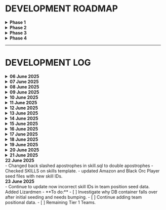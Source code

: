 # DEVELOPMENT ROADMAP

<details>
<summary><strong>Phase 1</strong></summary>

- Design and implement the database schema  
- Seed initial data  
</details>

<details>
<summary><strong>Phase 2</strong></summary>

- Deliver rules from the database as HTML and JSON (API)  
</details>

<details>
<summary><strong>Phase 3</strong></summary>

- Build basic team builder and tracker  
- Implement league joining functionality  
</details>

<details>
<summary><strong>Phase 4</strong></summary>

- Track matches  
- Connect team trackers to match events  
</details>

---

# DEVELOPMENT LOG

<details>
<summary><strong>06 June 2025</strong></summary>

**Seed and schema data added.**

**Next steps:**  
- [ ] Implement partial name lists with fallback logic:  
  - If faction list exists, use it  
  - If positional names do not exist, default to linemen  
  - If no linemen for faction, default to human names list  
- [ ] Create input method for admins to add names  
- [ ] Provide functionality for coaches to request additional names  
- [ ] Fix script that runs schema and seed files  

*Focus next week: schema and data refinement*
</details>

<details>
<summary><strong>07 June 2025</strong></summary>

- SQL files and schema/seed script now containerized  
- Script runs successfully, schema and seeding working  
- Next: automate schema build and seeding, review schema, and add missing seed data  
</details>

<details>
<summary><strong>08 June 2025</strong></summary>

- Seed data validated and supplemented with extra names  
- Started backend development  
</details>

<details>
<summary><strong>09 June 2025</strong></summary>

- Revised schema, identified missing data points  
- Expanding seed files accordingly  
</details>

<details>
<summary><strong>10 June 2025</strong></summary>

- Created basic monolith framework  
- Routing setup to deliver flat results as HTML or JSON (for API)  
</details>

<details>
<summary><strong>11 June 2025</strong></summary>

- Displaying DB data on pages working  
- Investigating why `.env` file is not copied into `/var/www/html`  
</details>

<details>
<summary><strong>12 June 2025</strong></summary>

- Environment variables now loading correctly  
- Template rendering confirmed  
- Next: improve routing and data presentation  
</details>

<details>
<summary><strong>13 June 2025</strong></summary>

- Built basic homepage  
- Planning main navigation and initial content  
- Modified web container build to use mounted volume for live source/template updates without rebuilding  
</details>

<details>
<summary><strong>14 June 2025</strong></summary>

- Debugging route fetching all team data from DB  
- Addressing DB connection issues between web and DB containers  
</details>

<details>
<summary><strong>15 June 2025</strong></summary>

- Fixed empty race table caused by seed errors  
- Simplified player tables and debugged schema and seed processes  
- Can now display DB data in templates successfully  
</details>

<details>
<summary><strong>16 June 2025</strong></summary>

- Standardized schema to clearly separate "base" stats from user-tracking stats  
- Created `Base` namespace in models to distinguish base data from user data  
</details>

<details>
<summary><strong>17 June 2025</strong></summary>

- Completed team page with relational data population  
- **To do:**  
  - [ ] Draft team page to link to team manager page  
  - [ ] Seed remaining positional data  
  - [ ] Implement modal popup for skills or dedicated skill pages  
</details>

<details>
<summary><strong>18 June 2025</strong></summary>

- Converted primary/secondary skills, regional rules, and race rules to `hasMany` relationships  
- Fixed broken team seeds  
- Corrected positional seeds and skill generation errors  
</details>

<details>
<summary><strong>19 June 2025</strong></summary>

- Continued adding positional data  
</details>

<details>
<summary><strong>20 June 2025</strong></summary>

- Added `RulesTeamController` to separate data presentation logic  
- Created helper for formatting logic  
- Added TWIG to container to support controllers and remove logic from route files  
- Added rerolls to Amazon team (previously missing)  
- **Done:**  
  - [x] Added reroll cost to existing teams  
- **In progress:**  
  - [x] Continue seeding positional data  
</details>

<details>
<summary><strong>21 June 2025</strong></summary>

- Added humans and imperial nobility factions  
- Railway trial expired; considering AWS hosting options  
- **To do:**  
  - [x] Double-check all skills and tidy seed files  
  - [x] Revisit existing race and positional seed scripts (consider switching from ID-based to skill name-based referencing)  
  - [x] Update player seeds and cross-reference before further additions  
- **Done:**  
  - [x] Added missing skill traits (e.g., Stunty, Swarming)  
  - [x] Reviewed schema to include random roll mechanics for skill randomization  
</details>

<summary><strong>22 June 2025</strong></summary>
- Changed back slashed apostrophes in skill.sql to double apostrophes
- Checked SKILLS on skills template.
- updated Amazon and Black Orc Player seed files with new skill IDs.
</details>

<summary><strong>23 June 2025</strong></summary>
- Continue to update now incorrect skill IDs in team position seed data. Added Lizardmen
- **To do:**  
  - [ ] Investigate why DB container falls over after initial seeding and needs bumping.
  - [ ] Continue adding team positional data.
     - [ ] Remaining Tier 1 Teams.
</details>

